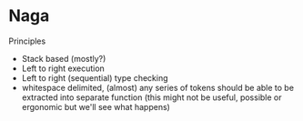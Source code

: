 # Naga

Principles
- Stack based (mostly?)
- Left to right execution
- Left to right (sequential) type checking
- whitespace delimited, (almost) any series of tokens should be able to be extracted into separate function (this might not be useful, possible or ergonomic but we'll see what happens)